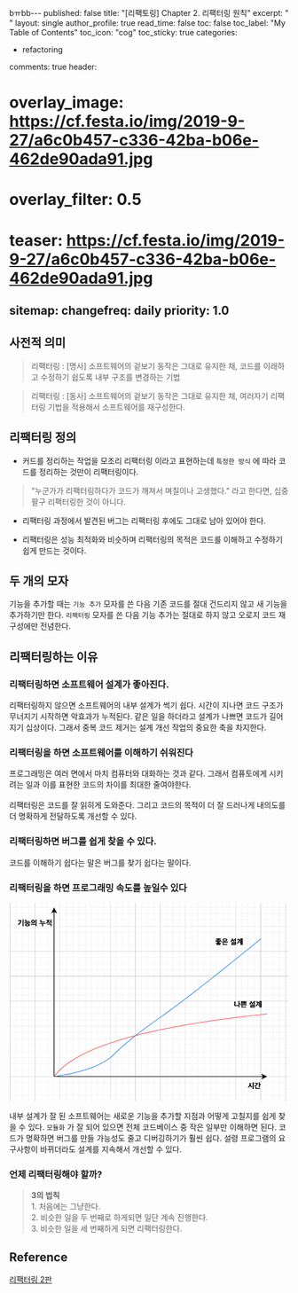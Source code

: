 bㅠbb---
published: false
title: "[리팩토링] Chapter 2. 리팩터링 원칙"
excerpt: " "
layout: single
author_profile: true
read_time: false
toc: false
toc_label: "My Table of Contents"
toc_icon: "cog"
toc_sticky: true
categories:
  - refactoring

comments: true
header:
  # overlay_image: https://cf.festa.io/img/2019-9-27/a6c0b457-c336-42ba-b06e-462de90ada91.jpg
  # overlay_filter: 0.5
  # teaser: https://cf.festa.io/img/2019-9-27/a6c0b457-c336-42ba-b06e-462de90ada91.jpg
sitemap:
  changefreq: daily
  priority: 1.0
---

## 사전적 의미

> 리팩터링 : [명사] 소프트웨어의 겉보기 동작은 그대로 유지한 채, 코드를 이래하고 수정하기 쉽도록 내부 구조를 변경하는 기법

> 리팩터링 : [동사] 소프트웨어의 겉보기 동작은 그대로 유지한 채, 여러자기 리팩터링 기법을 적용해서 소프트웨어를 재구성한다.

## 리팩터링 정의

- 커드를 정리하는 작업을 모조리 리팩터링 이라고 표현하는데 `특정한 방식` 에 따라 코드를 정리하는 것만이 리팩터링이다.

 > "누군가가 리팩터링하다가 코드가 깨져서 며칠이나 고생했다." 라고 한다면, 십중팔구 리팩터링한 것이 아니다.

 - 리팩터링 과정에서 발견된 버그는 리팩터링 후에도 그대로 남아 있어야 한다.

 - 리팩터링은 성능 최적화와 비슷하며 리팩터링의 목적은 코드를 이해하고 수정하기 쉽게 만드는 것이다.

## 두 개의 모자

기능을 추가할 때는 `기능 추가` 모자를 쓴 다음 기존 코드를  절대 건드리지 않고 새 기능을 추가하기만 한다. `리팩터링` 모자를 쓴 다음 기능 추가는 절대로 하지 않고 오로지 코드 재구성에만 전념한다.

## 리팩터링하는 이유

### 리팩터링하면 소프트웨어 설계가 좋아진다.

리팩터링하지 않으면 소프트웨어의 내부 설계가 썩기 쉽다. 시간이 지나면 코드 구조가 무너지기 시작하면 악효과가 누적된다.
같은 일을 하더라고 설계가 나쁘면 코드가 길어지기 십상이다. 그래서 중복 코드 제거는 설계 개선 작업의 중요한 축을 차지한다.

### 리팩터링을 하면 소프트웨어를 이해하기 쉬워진다

프로그래밍은 여러 면에서 마치 컴퓨터와 대화하는 것과 같다. 그래서 컴퓨토에게 시키려는 일과 이를 표현한 코드의 차이를 최대한 줄여야한다. </br>
</br>
리팩터링은 코드를 잘 읽히게 도와준다. 그리고 코드의 목적이 더 잘 드러나게 내의도를 더 명확하게 전달하도록 개선할 수 있다.

### 리팩터링하면 버그를 쉽게 찾을 수 있다.

코드를 이해하기 쉽다는 말은 버그를 찾기 쉽다는 말이다.

### 리팩터링을 하면 프로그래밍 속도를 높일수 있다

![figure-1](/assets/images/refactoring/figure-1.png)

내부 설계가 잘 된 소프트웨어는 새로운 기능을 추가할 지점과 어떻게 고칠지를 쉽게 찾을 수 있다. `모듈화` 가 잘 되어 있으면 전체 코드베이스 중 작은 일부만 이해하면 된다. 코드가 명확하면 버그를 만들 가능성도 줄고 디버깅하기가 훨씬 쉽다. 설령 프로그램의 요구사항이 바뀌더라도 설계를 지속해서 개선할 수 있다.

### 언제 리팩터링해야 할까?

> __3의 법칙__ </br>1. 처음에는 그냥한다. </br>2. 비슷한 일을 두 번째로 하게되면 일단 계속 진행한다. </br>3. 비슷한 일을 세 번째하게 되면 리팩터링한다.



## Reference

[리팩터링 2판](http://www.yes24.com/Product/Goods/89649360)
